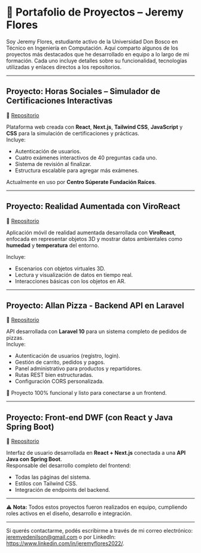 # 📁 Portafolio de Proyectos – Jeremy Flores

Soy Jeremy Flores, estudiante activo de la Universidad Don Bosco en Técnico en Ingeniería en Computación. Aquí comparto algunos de los proyectos más destacados que he desarrollado en equipo a lo largo de mi formación. Cada uno incluye detalles sobre su funcionalidad, tecnologías utilizadas y enlaces directos a los repositorios.

---

## Proyecto: Horas Sociales – Simulador de Certificaciones Interactivas

🔗 [Repositorio](https://github.com/JeremyFlxress/HorasSociales)

Plataforma web creada con **React**, **Next.js**, **Tailwind CSS**, **JavaScript** y **CSS** para la simulación de certificaciones y prácticas.  
Incluye:

- Autenticación de usuarios.
- Cuatro exámenes interactivos de 40 preguntas cada uno.
- Sistema de revisión al finalizar.
- Estructura escalable para agregar más exámenes.

Actualmente en uso por **Centro Súperate Fundación Raíces**.

---

## Proyecto: Realidad Aumentada con ViroReact

🔗 [Repositorio](https://github.com/JeremyFlxress/ViroReact_Project)

Aplicación móvil de realidad aumentada desarrollada con **ViroReact**, enfocada en representar objetos 3D y mostrar datos ambientales como **humedad** y **temperatura** del entorno.

Incluye:

- Escenarios con objetos virtuales 3D.
- Lectura y visualización de datos en tiempo real.
- Interacciones básicas con los objetos en AR.

---

## Proyecto: Allan Pizza - Backend API en Laravel

🔗 [Repositorio](https://github.com/JeremyFlxress/Allan_Pizza_Backend_Final)

API desarrollada con **Laravel 10** para un sistema completo de pedidos de pizzas.  
Incluye:

- Autenticación de usuarios (registro, login).
- Gestión de carrito, pedidos y pagos.
- Panel administrativo para productos y repartidores.
- Rutas REST bien estructuradas.
- Configuración CORS personalizada.

📌 Proyecto 100% funcional y listo para conectarse a un frontend.

---

## Proyecto: Front-end DWF (con React y Java Spring Boot)

🔗 [Repositorio](https://github.com/JeremyFlxress/Front-end_DWF)

Interfaz de usuario desarrollada en **React + Next.js** conectada a una **API Java con Spring Boot**.  
Responsable del desarrollo completo del frontend:

- Todas las páginas del sistema.
- Estilos con Tailwind CSS.
- Integración de endpoints del backend.

---

⚠️ **Nota:** Todos estos proyectos fueron realizados en equipo, cumpliendo roles activos en el diseño, desarrollo e integración.

---

Si querés contactarme, podés escribirme a través de mi correo electrónico: jeremyedenilson@gmail.com o por LinkedIn: https://www.linkedin.com/in/jeremyflores2022/.
